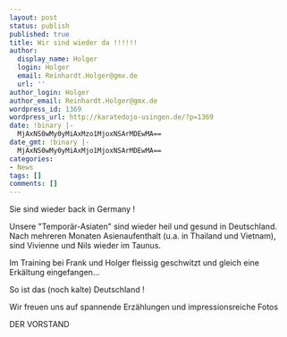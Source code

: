 ```yaml
---
layout: post
status: publish
published: true
title: Wir sind wieder da !!!!!!
author:
  display_name: Holger
  login: Holger
  email: Reinhardt.Holger@gmx.de
  url: ''
author_login: Holger
author_email: Reinhardt.Holger@gmx.de
wordpress_id: 1369
wordpress_url: http://karatedojo-usingen.de/?p=1369
date: !binary |-
  MjAxNS0wMy0yMiAxMzo1MjoxNSArMDEwMA==
date_gmt: !binary |-
  MjAxNS0wMy0yMiAxMjo1MjoxNSArMDEwMA==
categories:
- News
tags: []
comments: []
---
```

<p>Sie sind wieder back in Germany !</p>
<p>Unsere "Tempor&auml;r-Asiaten" sind wieder heil und gesund in Deutschland. Nach mehreren Monaten Asienaufenthalt (u.a. in Thailand und Vietnam), sind Vivienne und Nils wieder im Taunus.</p>
<p>Im Training bei Frank und Holger fleissig geschwitzt und gleich eine Erk&auml;ltung eingefangen...</p>
<p>So ist das (noch kalte) Deutschland !</p>
<p>Wir freuen uns auf spannende Erz&auml;hlungen und impressionsreiche Fotos</p>
<p>DER VORSTAND</p>
<p>&nbsp;</p>
